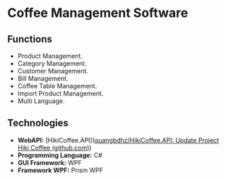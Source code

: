 # Coffee Management Software



## Functions

* Product Management.
* Category Management.
* Customer Management.
* Bill Management.
* Coffee Table Management.
* Import Product Management.
* Multi Language.

## Technologies

* **WebAPI:** [HikiCoffee.API]([quangbdhz/HikiCoffee.API: Update Project Hiki Coffee (github.com)](https://github.com/quangbdhz/HikiCoffee.API))
* **Programming Language:** C#
* **GUI Framework:** WPF
* **Framework WPF:** Prism WPF





